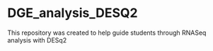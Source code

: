 # DGE_analysis_DESQ2
This repository was created to help guide students through RNASeq analysis with DESq2
